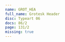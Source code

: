 ```yaml
---
name: GROT_HEA
full_name: Grotesk Header
disc: Typeart 06
docs: 86/2
page: 131/2
missing: true
---
```

